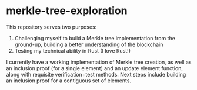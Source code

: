 # merkle-tree-exploration

This repository serves two purposes:
1) Challenging myself to build a Merkle tree implementation from the ground-up, building a better understanding of the blockchain
2) Testing my technical ability in Rust (I love Rust!)

I currently have a working implementation of Merkle tree creation, as well as an inclusion proof (for a single element) and an update element function, along with requisite verification+test methods. Next steps include building an inclusion proof for a contiguous set of elements.
